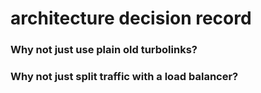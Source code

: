 # architecture decision record

### Why not just use plain old turbolinks?


### Why not just split traffic with a load balancer?


### 